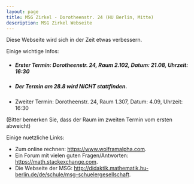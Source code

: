 ```yaml
---
layout: page
title: MSG Zirkel - Dorotheenstr. 24 (HU Berlin, Mitte)
description: MSG Zirkel Webseite 
---
```


Diese Webseite wird sich in der Zeit etwas verbessern. 


Einige wichtige Infos: 

 - ##### Erster Termin: Dorotheenstr. 24, Raum 2.102, Datum: 21.08, Uhrzeit: 16:30 

 - ##### Der Termin am 28.8 wird NICHT stattfinden. 

 - Zweiter Termin: Dorotheenstr. 24, Raum 1.307, Datum: 4.09, Uhrzeit: 16:30 

(Bitter bemerken Sie, dass der Raum im zweiten Termin vom ersten abweicht) 

Einige nuetzliche Links:

 - Zum online rechnen: <https://www.wolframalpha.com>.
 - Ein Forum mit vielen guten Fragen/Antworten: <https://math.stackexchange.com>.
 - Die Webseite der MSG:
   <http://didaktik.mathematik.hu-berlin.de/de/schule/msg-schuelergesellschaft>.

<!-- Note: this is how to write a comment in HTML. Everything in here won't show up on your webpage.-->

<!--
To increase the size of the title, use fewer # in front of the paper title.
To decrease the size of the title, use more #. 
To remove the italics, remove the * before and after the description
To remove the underline from the title, remove the <u> tags (<u> and </u>)
-->
